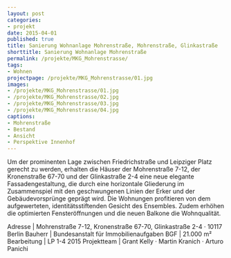 ```yaml
---
layout: post
categories:
- projekt
date: 2015-04-01
published: true
title: Sanierung Wohnanlage Mohrenstraße, Mohrenstraße, Glinkastraße
shorttitle: Sanierung Wohnanlage Mohrenstraße
permalink: /projekte/MKG_Mohrenstrasse/
tags: 
- Wohnen
projectpage: /projekte/MKG_Mohrenstrasse/01.jpg
images:
- /projekte/MKG_Mohrenstrasse/01.jpg
- /projekte/MKG_Mohrenstrasse/02.jpg
- /projekte/MKG_Mohrenstrasse/03.jpg
- /projekte/MKG_Mohrenstrasse/04.jpg
captions:
- Mohrenstraße
- Bestand
- Ansicht
- Perspektive Innenhof
---
```

Um der prominenten Lage zwischen Friedrichstraße und Leipziger Platz gerecht zu werden, erhalten die Häuser der Mohrenstraße 7-12, der Kronenstraße 67-70 und der Glinkastraße 2-4 eine neue elegante Fassadengestaltung, die durch eine horizontale Gliederung im Zusammenspiel mit den geschwungenen Linien der Erker und der Gebäudevorsprünge geprägt wird. Die Wohnungen profitieren von dem aufgewerteten, identitätsstiftenden Gesicht des Ensembles. Zudem erhöhen die optimierten Fensteröffnungen und die neuen Balkone die Wohnqualität.

Adresse			|	Mohrenstraße 7-12, Kronenstraße 67-70, Glinkastraße 2-4 · 10117 Berlin
Bauherr			|	Bundesanstalt für Immobilienaufgaben
BGF				|	21.000 m²
Bearbeitung		|	LP 1-4 2015
Projektteam		|	Grant Kelly · Martin Kranich · Arturo Panichi
